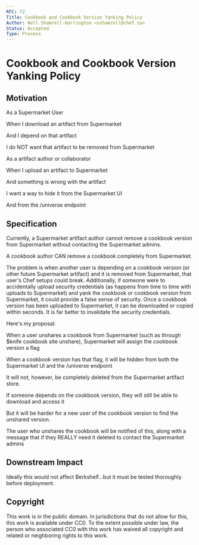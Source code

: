 ```yaml
---
RFC: 72
Title: Cookbook and Cookbook Version Yanking Policy
Author: Nell Shamrell-Harrington <nshamrell@chef.io>
Status: Accepted
Type: Process
---
```


# Cookbook and Cookbook Version Yanking Policy

## Motivation

As a Supermarket User

When I download an artifact from Supermarket

And I depend on that artifact

I do NOT want that artifact to be removed from Supermarket

As a artifact author or collaborator

When I upload an artifact to Supermarket

And something is wrong with the artifact

I want a way to hide it from the Supermarket UI

And from the /universe endpoint

## Specification

Currently, a Supermarket artifact author cannot remove a cookbook version from Supermarket without contacting the Supermarket admins.

A cookbook author CAN remove a cookbook completely from Supermarket.

The problem is when another user is depending on a cookbook version (or other future Supermarket artifact) and it is removed from Supermarket, that user's Chef setups could break.  Additionally, if someone were to accidentally upload security credentials (as happens from time to time with uploads to Supermarket) and yank the cookbook or cookbook version from Supermarket, it could provide a false sense of security.  Once a cookbook version has been uploaded to Supermarket, it can be downloaded or copied within seconds.  It is far better to invalidate the security credentials.

Here's my proposal:

When a user unshares a cookbook from Supermarket (such as through $knife cookbook site unshare), Supermarket will assign the cookbook version a flag

When a cookbook version has that flag, it will be hidden from both the Supermarket UI and the /universe endpoint

It will not, however, be completely deleted from the Supermarket artifact store.

If someone depends on the cookbook version, they will still be able to download and access it

But it will be harder for a new user of the cookbook version to find the unshared version.

The user who unshares the cookbook will be notified of this, along with a message that if they REALLY need it deleted to contact the Supermarket admins

## Downstream Impact

Ideally this would not affect Berkshelf...but it must be tested thoroughly before deployment.

## Copyright

This work is in the public domain. In jurisdictions that do not allow for this,
this work is available under CC0. To the extent possible under law, the person
who associated CC0 with this work has waived all copyright and related or
neighboring rights to this work.
